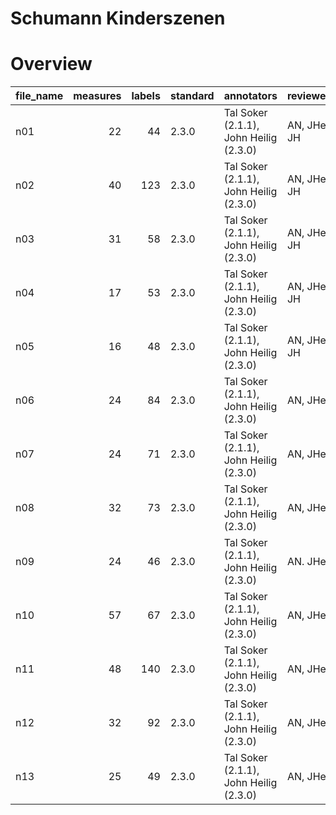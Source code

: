# Schumann Kinderszenen


# Overview
|file_name|measures|labels|standard|              annotators              | reviewers  |
|---------|-------:|-----:|--------|--------------------------------------|------------|
|n01      |      22|    44|2.3.0   |Tal Soker (2.1.1), John Heilig (2.3.0)|AN, JHei, JH|
|n02      |      40|   123|2.3.0   |Tal Soker (2.1.1), John Heilig (2.3.0)|AN, JHei, JH|
|n03      |      31|    58|2.3.0   |Tal Soker (2.1.1), John Heilig (2.3.0)|AN, JHei, JH|
|n04      |      17|    53|2.3.0   |Tal Soker (2.1.1), John Heilig (2.3.0)|AN, JHei, JH|
|n05      |      16|    48|2.3.0   |Tal Soker (2.1.1), John Heilig (2.3.0)|AN, JHei, JH|
|n06      |      24|    84|2.3.0   |Tal Soker (2.1.1), John Heilig (2.3.0)|AN, JHei    |
|n07      |      24|    71|2.3.0   |Tal Soker (2.1.1), John Heilig (2.3.0)|AN, JHei    |
|n08      |      32|    73|2.3.0   |Tal Soker (2.1.1), John Heilig (2.3.0)|AN, JHei    |
|n09      |      24|    46|2.3.0   |Tal Soker (2.1.1), John Heilig (2.3.0)|AN. JHei    |
|n10      |      57|    67|2.3.0   |Tal Soker (2.1.1), John Heilig (2.3.0)|AN, JHei    |
|n11      |      48|   140|2.3.0   |Tal Soker (2.1.1), John Heilig (2.3.0)|AN, JHei    |
|n12      |      32|    92|2.3.0   |Tal Soker (2.1.1), John Heilig (2.3.0)|AN, JHei    |
|n13      |      25|    49|2.3.0   |Tal Soker (2.1.1), John Heilig (2.3.0)|AN, JHei    |
